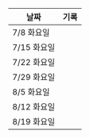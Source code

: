 | 날짜        | 기록 |
| ----------- | ---- |
| 7/8 화요일  |      |
| 7/15 화요일 |      |
| 7/22 화요일 |      |
| 7/29 화요일 |      |
| 8/5 화요일  |      |
| 8/12 화요일 |      |
| 8/19 화요일 |      |
